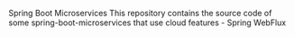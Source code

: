 Spring Boot Microservices
This repository contains the source code of some spring-boot-microservices that use cloud features - Spring WebFlux

